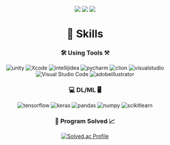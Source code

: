 <div align="center">

  ![](http://github-profile-summary-cards.vercel.app/api/cards/profile-details?username=Jongwoo0101&theme=tokyonight)
  ![](http://github-profile-summary-cards.vercel.app/api/cards/repos-per-language?username=Jongwoo0101&theme=2077)
  ![](http://github-profile-summary-cards.vercel.app/api/cards/most-commit-language?username=Jongwoo0101&theme=aura)
  
  # 💪 Skills
  
  ### 🛠️ Using Tools ⚒️
  
  ![unity](https://img.shields.io/badge/unity-FFFFFF.svg?&style=for-the-badge&logo=unity&logoColor=black)
  ![Xcode](https://img.shields.io/badge/Xcode-147EFB.svg?&style=for-the-badge&logo=Xcode&logoColor=white)
  ![intellijidea](https://img.shields.io/badge/intellijidea-000000.svg?&style=for-the-badge&logo=intellijidea&logoColor=white)
  ![pycharm](https://img.shields.io/badge/pycharm-000000.svg?&style=for-the-badge&logo=pycharm&logoColor=white)
  ![clion](https://img.shields.io/badge/clion-000000.svg?&style=for-the-badge&logo=clion&logoColor=white)
  ![visualstudio](https://img.shields.io/badge/visualstudio-5C2D91.svg?&style=for-the-badge&logo=visualstudio&logoColor=white)
  ![Visual Studio Code](https://img.shields.io/badge/Visual%20Studio%20Code-007ACC.svg?&style=for-the-badge&logo=Visual%20Studio%20Code&logoColor=white)
  ![adobeillustrator](https://img.shields.io/badge/adobeillustrator-FF9A00.svg?&style=for-the-badge&logo=adobeillustrator&logoColor=white)

  
  ### 💻 DL/ML 🖥️
  ![tensorflow](https://img.shields.io/badge/tensorflow-FF6F00.svg?&style=for-the-badge&logo=tensorflow&logoColor=white)
  ![keras](https://img.shields.io/badge/keras-D00000.svg?&style=for-the-badge&logo=keras&logoColor=white)
  ![pandas](https://img.shields.io/badge/pandas-150458.svg?&style=for-the-badge&logo=pandas&logoColor=white)
  ![numpy](https://img.shields.io/badge/numpy-013243.svg?&style=for-the-badge&logo=numpy&logoColor=white)
  ![scikitlearn](https://img.shields.io/badge/scikitlearn-F7931E.svg?&style=for-the-badge&logo=scikitlearn&logoColor=white)
  
  ### 📝 Program Solved 📈
  [![Solved.ac Profile](http://mazassumnida.wtf/api/v2/generate_badge?boj=wonjongwoo01)](https://solved.ac/wonjongwoo01/)
  
</div>
